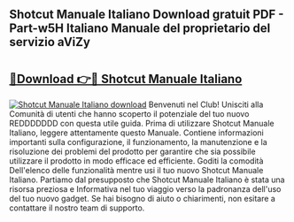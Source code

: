 ## Shotcut Manuale Italiano Download gratuit PDF - Part-w5H Italiano Manuale del proprietario del servizio aViZy

# <h2><a href="http://dfazem.blite.top/?on=Shotcut+Manuale+Italiano">🔗Download 👉🔴 Shotcut Manuale Italiano</a></h2>

[![Shotcut Manuale Italiano download](https://i.imgur.com/lujVjoI.png)](http://dfazem.blite.top/?on=Shotcut+Manuale+Italiano)
Benvenuti nel Club! Unisciti alla Comunità di utenti che hanno scoperto il potenziale del tuo nuovo REDDDDDDD con questa utile guida. Prima di utilizzare Shotcut Manuale Italiano, leggere attentamente questo Manuale. Contiene informazioni importanti sulla configurazione, il funzionamento, la manutenzione e la risoluzione dei problemi del prodotto per garantire che sia possibile utilizzare il prodotto in modo efficace ed efficiente. Goditi la comodità Dell'elenco delle funzionalità mentre usi il tuo nuovo Shotcut Manuale Italiano. Partiamo dal presupposto che Shotcut Manuale Italiano è stata una risorsa preziosa e Informativa nel tuo viaggio verso la padronanza dell'uso del tuo nuovo gadget. Se hai bisogno di aiuto o chiarimenti, non esitare a contattare il nostro team di supporto.
